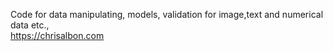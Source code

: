 Code for data manipulating, models, validation for image,text and numerical data etc., <br/>
https://chrisalbon.com
